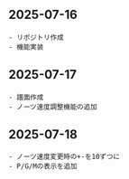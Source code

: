 ## 2025-07-16
    - リポジトリ作成
    - 機能実装
## 2025-07-17
    - 譜面作成
    - ノーツ速度調整機能の追加
## 2025-07-18
    - ノーツ速度変更時の+-を10ずつに
    - P/G/Mの表示を追加